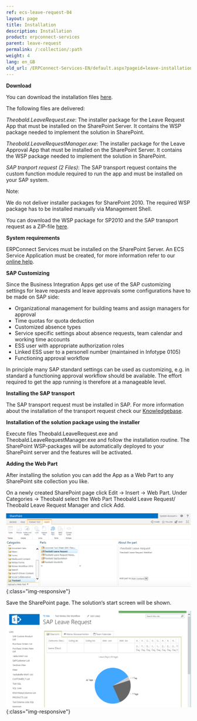 ```yaml
---
ref: ecs-leave-request-04
layout: page
title: Installation
description: Installation
product: erpconnect-services
parent: leave-request
permalink: /:collection/:path
weight: 4
lang: en_GB
old_url: /ERPConnect-Services-EN/default.aspx?pageid=leave-installation
---
```


**Download**

You can download the installation files [here](https://cdn-files.theobald-software.com/help/ECS/Theobald.LeaveRequest.zip).

The following files are delivered: 

*Theobald.LeaveRequest.exe*: The installer package for the Leave Request App that must be installed on the SharePoint Server. It contains the WSP package needed to implement the solution in SharePoint.

*Theobald.LeaveRequestManager.exe*: The installer package for the Leave Approval App that must be installed on the SharePoint Server. It contains the WSP package needed to implement the solution in SharePoint.

*SAP tranport request (2 Files)*: The SAP transport request contains the custom function module required to run the app and must be installed on your SAP system.

Note:

We do not deliver installer packages for SharePoint 2010. The required WSP package has to be installed manually via Management Shell. 

You can download the WSP package for SP2010 and the SAP transport request as a ZIP-file [here](https://cdn-files.theobald-software.com/help/ECS/Theobald.LeaveRequestSP2010.zip).  


**System requirements** 

ERPConnect Services must be installed on the SharePoint Server.
An ECS Service Application must be created, for more information refer to our [online help](../../ecs/configuration/creating-an-ecs-service-app).



**SAP Customizing**

Since the Business Integration Apps get use of the SAP customizing settings for leave requests and leave approvals some configurations have to be made on SAP side:

- Organizational management for building teams and assign managers for approval  
- Time quotas for quota deduction
- Customized absence types
- Service specific settings about absence requests, team calendar and working time accounts
- ESS user with appropriate authorization roles
- Linked ESS user to a personell number (maintained in Infotype 0105) 
- Functioning approval workflow

In principle many SAP standard settings can be used as customizing, e.g. in standard a functioning approval workflow should be available. The effort required to get the app running is therefore at a manageable level.  
 
**Installing the SAP transport** 

The SAP transport request must be installed in SAP. For more information about the installation of the transport request check our [Knowledgebase](https://my.theobald-software.com/index.php?/Knowledgebase/Article/View/68/0/how-to-import-an-sap-transport-request-with-the-transport-management-system-stms).

**Installation of the solution package using the installer**

Execute files Theobald.LeaveRequest.exe and Theobald.LeaveRequestManager.exe and follow the installation routine. 
The SharePoint WSP-packages will be automatically deployed to your SharePoint server and the features will be activated. 


**Adding the Web Part**

After installing the solution you can add the App as a Web Part to any SharePoint site collection you like.

On a newly created SharePoint page click Edit -> Insert -> Web Part. Under Categories -> Theobald select the Web Part Theobald Leave Request/ Theobald Leave Request Manager and click Add.

![bia-leave-install-01](/img/content/bia-leave-install-01.png){:class="img-responsive"}

Save the SharePoint page. The solution‘s start screen will be shown. 

![bia-leave-install-02](/img/content/bia-leave-install-02.png){:class="img-responsive"}